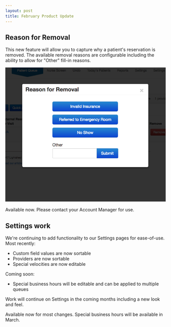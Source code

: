 ```yaml
---
layout: post
title: February Product Update
---
```


## Reason for Removal

This new feature will allow you to capture why a patient's reservation is removed. The available
removal reasons are configurable including the ability to allow for "Other" fill-in reasons.

![reason for removal](/img/2017-02-17-reason-for-removal.png)

<div class='updates notice'>

Available now. Please contact your Account Manager for use.

</div>

## Settings work

We're continuing to add functionality to our Settings pages for ease-of-use. Most recently:

- Custom field values are now sortable
- Providers are now sortable
- Special velocities are now editable

Coming soon:

- Special business hours will be editable and can be applied to multiple queues

Work will continue on Settings in the coming months including a new look and feel.

<div class='updates notice'>

Available now for most changes. Special business hours will be available in March.

</div>
